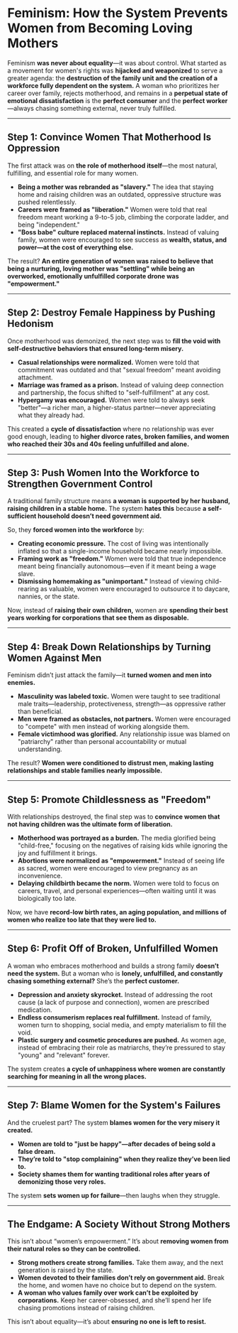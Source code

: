 # Feminism: How the System Prevents Women from Becoming Loving Mothers

Feminism **was never about equality**—it was about control. What started as a movement for women's rights was **hijacked and weaponized** to serve a greater agenda: the **destruction of the family unit and the creation of a workforce fully dependent on the system.** A woman who prioritizes her career over family, rejects motherhood, and remains in a **perpetual state of emotional dissatisfaction** is the **perfect consumer** and the **perfect worker**—always chasing something external, never truly fulfilled.

---

## Step 1: Convince Women That Motherhood Is Oppression

The first attack was on **the role of motherhood itself**—the most natural, fulfilling, and essential role for many women.  

- **Being a mother was rebranded as "slavery."** The idea that staying home and raising children was an outdated, oppressive structure was pushed relentlessly.  
- **Careers were framed as "liberation."** Women were told that real freedom meant working a 9-to-5 job, climbing the corporate ladder, and being "independent."  
- **"Boss babe" culture replaced maternal instincts.** Instead of valuing family, women were encouraged to see success as **wealth, status, and power—at the cost of everything else.**  

The result? **An entire generation of women was raised to believe that being a nurturing, loving mother was "settling" while being an overworked, emotionally unfulfilled corporate drone was "empowerment."**

---

## Step 2: Destroy Female Happiness by Pushing Hedonism

Once motherhood was demonized, the next step was to **fill the void with self-destructive behaviors that ensured long-term misery.**  

- **Casual relationships were normalized.** Women were told that commitment was outdated and that "sexual freedom" meant avoiding attachment.  
- **Marriage was framed as a prison.** Instead of valuing deep connection and partnership, the focus shifted to "self-fulfillment" at any cost.  
- **Hypergamy was encouraged.** Women were told to always seek "better"—a richer man, a higher-status partner—never appreciating what they already had.  

This created a **cycle of dissatisfaction** where no relationship was ever good enough, leading to **higher divorce rates, broken families, and women who reached their 30s and 40s feeling unfulfilled and alone.**

---

## Step 3: Push Women Into the Workforce to Strengthen Government Control

A traditional family structure means **a woman is supported by her husband, raising children in a stable home.** The system **hates this** because **a self-sufficient household doesn’t need government aid.**  

So, they **forced women into the workforce** by:  
- **Creating economic pressure.** The cost of living was intentionally inflated so that a single-income household became nearly impossible.  
- **Framing work as "freedom."** Women were told that true independence meant being financially autonomous—even if it meant being a wage slave.  
- **Dismissing homemaking as "unimportant."** Instead of viewing child-rearing as valuable, women were encouraged to outsource it to daycare, nannies, or the state.  

Now, instead of **raising their own children,** women are **spending their best years working for corporations that see them as disposable.**

---

## Step 4: Break Down Relationships by Turning Women Against Men

Feminism didn’t just attack the family—it **turned women and men into enemies.**  

- **Masculinity was labeled toxic.** Women were taught to see traditional male traits—leadership, protectiveness, strength—as oppressive rather than beneficial.  
- **Men were framed as obstacles, not partners.** Women were encouraged to "compete" with men instead of working alongside them.  
- **Female victimhood was glorified.** Any relationship issue was blamed on "patriarchy" rather than personal accountability or mutual understanding.  

The result? **Women were conditioned to distrust men, making lasting relationships and stable families nearly impossible.**  

---

## Step 5: Promote Childlessness as "Freedom"

With relationships destroyed, the final step was to **convince women that not having children was the ultimate form of liberation.**  

- **Motherhood was portrayed as a burden.** The media glorified being "child-free," focusing on the negatives of raising kids while ignoring the joy and fulfillment it brings.  
- **Abortions were normalized as "empowerment."** Instead of seeing life as sacred, women were encouraged to view pregnancy as an inconvenience.  
- **Delaying childbirth became the norm.** Women were told to focus on careers, travel, and personal experiences—often waiting until it was biologically too late.  

Now, we have **record-low birth rates, an aging population, and millions of women who realize too late that they were lied to.**

---

## Step 6: Profit Off of Broken, Unfulfilled Women

A woman who embraces motherhood and builds a strong family **doesn’t need the system.** But a woman who is **lonely, unfulfilled, and constantly chasing something external?** She’s the **perfect customer.**  

- **Depression and anxiety skyrocket.** Instead of addressing the root cause (a lack of purpose and connection), women are prescribed medication.  
- **Endless consumerism replaces real fulfillment.** Instead of family, women turn to shopping, social media, and empty materialism to fill the void.  
- **Plastic surgery and cosmetic procedures are pushed.** As women age, instead of embracing their role as matriarchs, they’re pressured to stay "young" and "relevant" forever.  

The system creates **a cycle of unhappiness where women are constantly searching for meaning in all the wrong places.**

---

## Step 7: Blame Women for the System's Failures

And the cruelest part? The system **blames women for the very misery it created.**  

- **Women are told to "just be happy"—after decades of being sold a false dream.**  
- **They’re told to "stop complaining" when they realize they’ve been lied to.**  
- **Society shames them for wanting traditional roles after years of demonizing those very roles.**  

The system **sets women up for failure**—then laughs when they struggle.

---

## The Endgame: A Society Without Strong Mothers

This isn’t about “women’s empowerment.” It’s about **removing women from their natural roles so they can be controlled.**  

- **Strong mothers create strong families.** Take them away, and the next generation is raised by the state.  
- **Women devoted to their families don’t rely on government aid.** Break the home, and women have no choice but to depend on the system.  
- **A woman who values family over work can’t be exploited by corporations.** Keep her career-obsessed, and she’ll spend her life chasing promotions instead of raising children.  

This isn’t about equality—it’s about **ensuring no one is left to resist.**  
